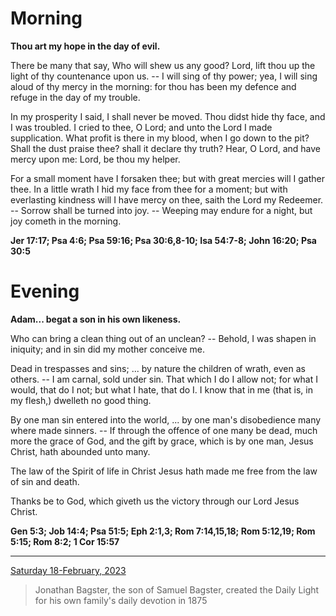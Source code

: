 # Morning

**Thou art my hope in the day of evil.**
 
There be many that say, Who will shew us any good? Lord, lift thou up the light of thy countenance upon us. -- I will sing of thy power; yea, I will sing aloud of thy mercy in the morning: for thou has been my defence and refuge in the day of my trouble.
 
In my prosperity I said, I shall never be moved. Thou didst hide thy face, and I was troubled. I cried to thee, O Lord; and unto the Lord I made supplication. What profit is there in my blood, when I go down to the pit? Shall the dust praise thee? shall it declare thy truth? Hear, O Lord, and have mercy upon me: Lord, be thou my helper.
 
For a small moment have I forsaken thee; but with great mercies will I gather thee. In a little wrath I hid my face from thee for a moment; but with everlasting kindness will I have mercy on thee, saith the Lord my Redeemer. -- Sorrow shall be turned into joy. -- Weeping may endure for a night, but joy cometh in the morning.  

**Jer 17:17; Psa 4:6; Psa 59:16; Psa 30:6,8-10; Isa 54:7-8; John 16:20; Psa 30:5**

# Evening

**Adam... begat a son in his own likeness.**
 
Who can bring a clean thing out of an unclean? -- Behold, I was shapen in iniquity; and in sin did my mother conceive me.
 
Dead in trespasses and sins; ... by nature the children of wrath, even as others. -- I am carnal, sold under sin. That which I do I allow not; for what I would, that do I not; but what I hate, that do I. I know that in me (that is, in my flesh,) dwelleth no good thing.
 
By one man sin entered into the world, ... by one man's disobedience many where made sinners. -- If through the offence of one many be dead, much more the grace of God, and the gift by grace, which is by one man, Jesus Christ, hath abounded unto many.
 
The law of the Spirit of life in Christ Jesus hath made me free from the law of sin and death.
 
Thanks be to God, which giveth us the victory through our Lord Jesus Christ.  

**Gen 5:3; Job 14:4; Psa 51:5; Eph 2:1,3; Rom 7:14,15,18; Rom 5:12,19; Rom 5:15; Rom 8:2; 1 Cor 15:57**

---

[Saturday 18-February, 2023](https://t.me/s/daily_light)

> Jonathan Bagster, the son of Samuel Bagster, created the Daily Light for his own family's daily devotion in 1875

